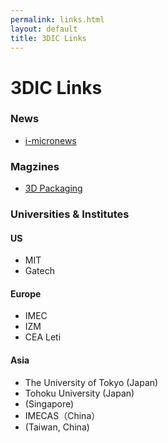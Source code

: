 ```yaml
---
permalink: links.html
layout: default
title: 3DIC Links
---
```

# 3DIC Links

### News

- [i-micronews](http://www.i-micronews.com/3DICNews.asp)

### Magzines
- [3D Packaging]()

### Universities & Institutes    
#### US
- MIT
- Gatech  
#### Europe
- IMEC
- IZM
- CEA Leti  
#### Asia
- The University of Tokyo (Japan)
- Tohoku University (Japan)
- (Singapore)
- IMECAS（China）
- (Taiwan, China)